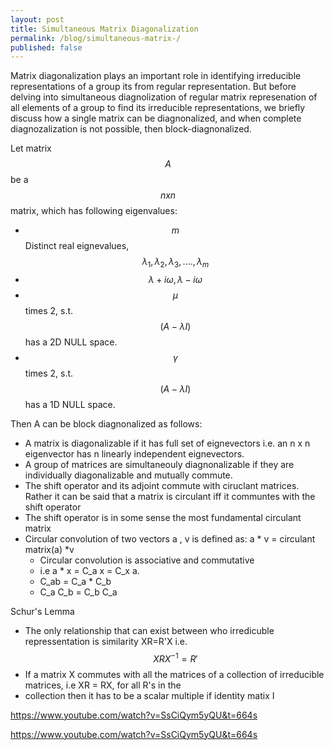 ```yaml
---
layout: post
title: Simultaneous Matrix Diagonalization
permalink: /blog/simultaneous-matrix-/
published: false
---
```


Matrix diagonalization plays an important role in identifying irreducible representations of a group its from regular representation. But before delving into simultaneous diagnolization of regular matrix represenation of all elements of a group to find its irreducible representations, we briefly discuss how a single matrix can be diagnonalized, and when complete diagnozalization is not possible, then block-diagnonalized.
  
Let  matrix $$A$$ be a $$n x n$$ matrix, which has following eigenvalues:  
-  $$m$$ Distinct real eignevalues, $$\lambda_1, \lambda_2, \lambda_3, .... , \lambda_m$$  
-  $$\lambda + i\omega, \lambda - i\omega$$  
-  $$\mu$$ times 2, s.t. $$(A- \lambda I)$$ has a 2D NULL space.  
-  $$\gamma$$ times 2, s.t. $$(A- \lambda I)$$ has a 1D NULL space.

Then A can be block diagnonalized as follows:  




 


- A matrix is diagonalizable if it has full set of eignevectors i.e. an n x n eigenvector has n linearly independent eignevectors.
- A group of matrices are simultaneouly diagnonalizable if they are individually diagonalizable and mutually commute.
- The shift operator and its adjoint commute with ciruclant matrices. Rather it can be said that a matrix is circulant iff it communtes with the shift operator
- The shift operator is in some sense the most fundamental circulant matrix
- Circular convolution of two vectors a , v is defined as:
  a * v = circulant matrix(a) *v
  -  Circular convolution is associative and commutative
  -  i.e a * x = C_a  x = C_x a.
  -  C_ab =  C_a * C_b
  -  C_a C_b = C_b C_a

Schur's Lemma
- The only relationship that can exist between who irredicuble repressentation is similarity
  XR=R'X i.e. $$XRX^{-1} = R'$$  
- If a matrix X commutes with all the matrices of a collection of irreducible matrices, i.e XR = RX, for all R's in the
-  collection then it has to be a scalar multiple if identity matix I


https://www.youtube.com/watch?v=SsCiQym5yQU&t=664s

https://www.youtube.com/watch?v=SsCiQym5yQU&t=664s
